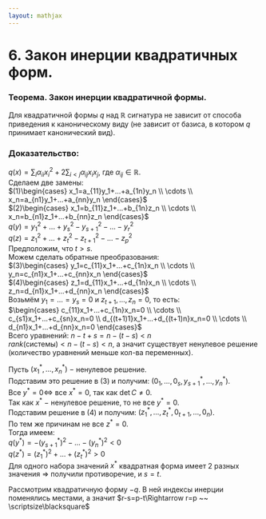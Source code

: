 ```yaml
---  
layout: mathjax  
---  
```

  
# 6. Закон инерции квадратичных форм.  
  
### Теорема. Закон инерции квадратичной формы.  
Для квадратичной формы $q$ над $\mathbb{R}$ сигнатура не зависит от способа приведения к каноническому виду (не зависит от базиса, в котором $q$ принимает канонический вид).  
  
### Доказательство:  
$q(x)=\displaystyle\sum_i \alpha_{ii}x_i^2+2\sum_{i<j}\alpha_{ij}x_ix_j$, где $\alpha_{ij}\in\mathbb{R}$.  
Сделаем две замены:  
$(1)\begin{cases}  
x_1=a_{11}y_1+...+a_{1n}y_n  
\\  
\cdots  
\\  
x_n=a_{n1}y_1+...+a_{nn}y_n  
\end{cases}$  
$(2)\begin{cases}  
x_1=b_{11}z_1+...+b_{1n}z_n  
\\  
\cdots  
\\  
x_n=b_{n1}z_1+...+b_{nn}z_n  
\end{cases}$  
$q(y)=y_1^2+...+y_s^2-y_{s+1}^2-...-y_r^2$  
$q(z)=z_1^2+...+z_t^2-z_{t+1}^2-...-z_p^2$  
Предположим, что $t>s$.  
Можем сделать обратные преобразования:  
$(3)\begin{cases}  
y_1=c_{11}x_1+...+c_{1n}x_n  
\\  
\cdots  
\\  
y_n=c_{n1}x_1+...+c_{nn}x_n  
\end{cases}$  
$(4)\begin{cases}  
z_1=d_{11}x_1+...+d_{1n}x_n  
\\  
\cdots  
\\  
z_n=d_{n1}x_1+...+d_{nn}x_n  
\end{cases}$  
Возьмём $y_1=...=y_s=0$ и $z_{t+1},...,z_n=0$, то есть:  
$\begin{cases}  
c_{11}x_1+...+c_{1n}x_n=0  
\\  
\cdots  
\\  
c_{s1}x_1+...+c_{sn}x_n=0  
\\  
d_{(t+1)1}x_1+...+d_{(t+1)n}x_n=0  
\\  
\cdots  
\\  
d_{n1}x_1+...+d_{nn}x_n=0  
\end{cases}$  
Всего уравнений: $n-t+s=n-(t-s)<n$  
$rank($системы$)<n-(t-s)<n$, а значит существует ненулевое решение (количество уравнений меньше кол-ва переменных).  
  
Пусть $(x_1^*,...,x_n^*)~-~$ненулевое решение.  
Подставим это решение в $(3)$ и получим: $(0_1,...,0_s,y_{s+1}^*,...,y_n^*)$.  
Все $y^*=0\Leftrightarrow$  все $x^*=0,$ так как $\det C\ne0$.  
Так как $x^*~-~$ненулевое решение, то не все $y^*=0$.  
Подставим решение в $(4)$ и получим: $(z_1^*,...,z_t^*,0_{t+1},...,0_n)$.  
По тем же причинам не все $z^*=0$.  
Тогда имеем:  
$q(y^*)=-(y_{s+1}^*)^2-...-(y_n^*)^2<0$  
$q(z^*)=(z_1^*)^2+...+(z_t^*)^2>0$  
Для одного набора значений $x^*$ квадратная форма имеет $2$ разных значения $\Rightarrow$ получили противоречие, и $s=t$.  
  
Рассмотрим квадратичную форму $-q$. В ней индексы инерции поменялись местами, а значит $r-s=p-t\Rightarrow r=p ~~ \scriptsize\blacksquare$  
